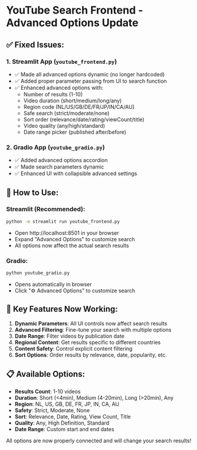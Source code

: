 # YouTube Search Frontend - Advanced Options Update

## ✅ Fixed Issues:

### 1. **Streamlit App (`youtube_frontend.py`)**
- ✅ Made all advanced options dynamic (no longer hardcoded)
- ✅ Added proper parameter passing from UI to search function
- ✅ Enhanced advanced options with:
  - Number of results (1-10)
  - Video duration (short/medium/long/any)
  - Region code (NL/US/GB/DE/FR/JP/IN/CA/AU)
  - Safe search (strict/moderate/none)
  - Sort order (relevance/date/rating/viewCount/title)
  - Video quality (any/high/standard)
  - Date range picker (published after/before)

### 2. **Gradio App (`youtube_gradio.py`)**
- ✅ Added advanced options accordion
- ✅ Made search parameters dynamic
- ✅ Enhanced UI with collapsible advanced settings

## 🚀 How to Use:

### Streamlit (Recommended):
```bash
python -m streamlit run youtube_frontend.py
```
- Open http://localhost:8501 in your browser
- Expand "Advanced Options" to customize search
- All options now affect the actual search results

### Gradio:
```bash
python youtube_gradio.py
```
- Opens automatically in browser
- Click "⚙️ Advanced Options" to customize search

## 🎯 Key Features Now Working:

1. **Dynamic Parameters**: All UI controls now affect search results
2. **Advanced Filtering**: Fine-tune your search with multiple options
3. **Date Range**: Filter videos by publication date
4. **Regional Content**: Get results specific to different countries
5. **Content Safety**: Control explicit content filtering
6. **Sort Options**: Order results by relevance, date, popularity, etc.

## 📋 Available Options:

- **Results Count**: 1-10 videos
- **Duration**: Short (<4min), Medium (4-20min), Long (>20min), Any
- **Region**: NL, US, GB, DE, FR, JP, IN, CA, AU
- **Safety**: Strict, Moderate, None
- **Sort**: Relevance, Date, Rating, View Count, Title
- **Quality**: Any, High Definition, Standard
- **Date Range**: Custom start and end dates

All options are now properly connected and will change your search results!